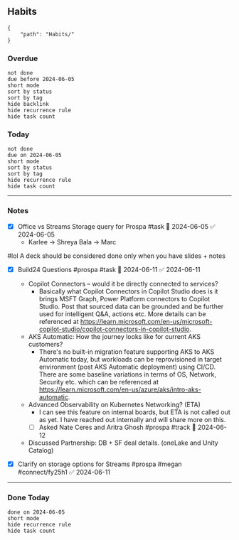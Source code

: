 ## Habits 
```habittracker
{
	"path": "Habits/"
}
```

### Overdue 
```tasks 
not done 
due before 2024-06-05
short mode 
sort by status 
sort by tag 
hide backlink
hide recurrence rule
hide task count
```
### Today
```tasks 
not done 
due on 2024-06-05
short mode 
sort by status 
sort by tag 
hide recurrence rule
hide task count
```
----
### Notes
- [x] Office vs Streams Storage query for Prospa #task 📅 2024-06-05 ✅ 2024-06-05
	- Karlee -> Shreya Bala -> Marc 

#lol A deck should be considered done only when you have slides + notes

- [x] Build24 Questions #prospa #task 📅 2024-06-11 ✅ 2024-06-11
	- Copilot Connectors – would it be directly connected to services? 
		- Basically what Copilot Connectors in Copilot Studio does is it brings MSFT Graph, Power Platform connectors to Copilot Studio. Post that sourced data can be grounded and be further used for intelligent Q&A, actions etc. More details can be referenced at https://learn.microsoft.com/en-us/microsoft-copilot-studio/copilot-connectors-in-copilot-studio. 
	- AKS Automatic: How the journey looks like for current AKS customers?
		- There's no built-in migration feature supporting AKS to AKS Automatic today, but workloads can be reprovisioned in target environment (post AKS Automatic deployment) using CI/CD. There are some baseline variations in terms of OS, Network, Security etc. which can be referenced at https://learn.microsoft.com/en-us/azure/aks/intro-aks-automatic. 
	- Advanced Observability on Kubernetes Networking? (ETA)
		- I can see this feature on internal boards, but ETA is not called out as yet. I have reached out internally and will share more on this. 
		- [ ] Asked Nate Ceres and Aritra Ghosh #prospa #track 📅 2024-06-12 
	- Discussed Partnership: DB + SF deal details. (oneLake and Unity Catalog)

- [x] Clarify on storage options for Streams #prospa #megan #connect/fy25h1 ✅ 2024-06-11



----
### Done Today 
```tasks 
done on 2024-06-05
short mode 
hide recurrence rule
hide task count
```








